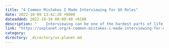 ```yaml
---
title: "4 Common Mistakes I Made Interviewing for UX Roles"
date: 2022-10-09 13:42:20 +0000
dateadded: 2022-10-10 00:00:40 +0100
description: "    Interviewing can be one of the hardest parts of life as a UX designer, it’s the last step before the finale!  Continue reading on UX Planet »  "
link: "https://uxplanet.org/4-common-mistakes-i-made-interviewing-for-ux-roles-6c6b5023ef28?source=rss----819cc2aaeee0---4"
category:
directory: _directory/ux-planet.md
---
```

